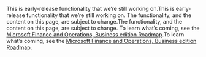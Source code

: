 <span data-ttu-id="b7169-101">This is early-release functionality that we’re still working on.</span><span class="sxs-lookup"><span data-stu-id="b7169-101">This is early-release functionality that we’re still working on.</span></span> <span data-ttu-id="b7169-102">The functionality, and the content on this page, are subject to change.</span><span class="sxs-lookup"><span data-stu-id="b7169-102">The functionality, and the content on this page, are subject to change.</span></span> <span data-ttu-id="b7169-103">To learn what’s coming, see the [Microsoft Finance and Operations, Business edition Roadmap](https://go.microsoft.com/fwlink/?linkid=842139).</span><span class="sxs-lookup"><span data-stu-id="b7169-103">To learn what’s coming, see the [Microsoft Finance and Operations, Business edition Roadmap](https://go.microsoft.com/fwlink/?linkid=842139).</span></span>